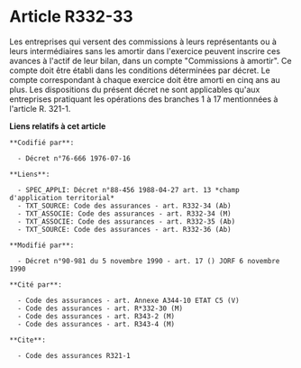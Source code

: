# Article R332-33

Les entreprises qui versent des commissions à leurs représentants ou à leurs intermédiaires sans les amortir dans l'exercice
peuvent inscrire ces avances à l'actif de leur bilan, dans un compte "Commissions à amortir". Ce compte doit être établi dans
les conditions déterminées par décret. Le compte correspondant à chaque exercice doit être amorti en cinq ans au plus. Les
dispositions du présent décret ne sont applicables qu'aux entreprises pratiquant les opérations des branches 1 à 17
mentionnées à l'article R. 321-1.

**Liens relatifs à cet article**

	**Codifié par**:

	  - Décret n°76-666 1976-07-16

	**Liens**:

	  - SPEC_APPLI: Décret n°88-456 1988-04-27 art. 13 *champ d'application territorial*
	  - TXT_SOURCE: Code des assurances - art. R332-34 (Ab)
	  - TXT_ASSOCIE: Code des assurances - art. R332-34 (M)
	  - TXT_ASSOCIE: Code des assurances - art. R332-35 (Ab)
	  - TXT_SOURCE: Code des assurances - art. R332-36 (Ab)

	**Modifié par**:

	  - Décret n°90-981 du 5 novembre 1990 - art. 17 () JORF 6 novembre 1990

	**Cité par**:

	  - Code des assurances - art. Annexe A344-10 ETAT C5 (V)
	  - Code des assurances - art. R*332-30 (M)
	  - Code des assurances - art. R343-2 (M)
	  - Code des assurances - art. R343-4 (M)

	**Cite**:

	  - Code des assurances R321-1
